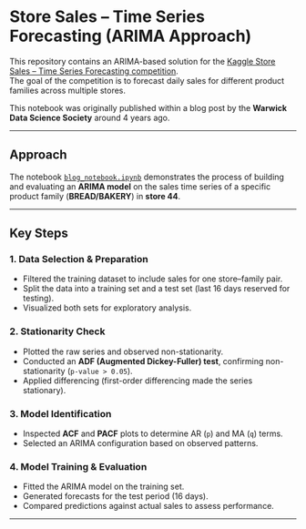 # Store Sales – Time Series Forecasting (ARIMA Approach)

This repository contains an ARIMA-based solution for the [Kaggle Store Sales – Time Series Forecasting competition](https://www.kaggle.com/c/store-sales-time-series-forecasting).  
The goal of the competition is to forecast daily sales for different product families across multiple stores.  

This notebook was originally published within a blog post by the **Warwick Data Science Society** around 4 years ago.

---

## Approach

The notebook [`blog_notebook.ipynb`](./blog_notebook.ipynb) demonstrates the process of building and evaluating an **ARIMA model** on the sales time series of a specific product family (**BREAD/BAKERY**) in **store 44**.

---

## Key Steps

### 1. Data Selection & Preparation
- Filtered the training dataset to include sales for one store–family pair.  
- Split the data into a training set and a test set (last 16 days reserved for testing).  
- Visualized both sets for exploratory analysis.  

### 2. Stationarity Check
- Plotted the raw series and observed non-stationarity.  
- Conducted an **ADF (Augmented Dickey-Fuller) test**, confirming non-stationarity (`p-value > 0.05`).  
- Applied differencing (first-order differencing made the series stationary).  

### 3. Model Identification
- Inspected **ACF** and **PACF** plots to determine AR (`p`) and MA (`q`) terms.  
- Selected an ARIMA configuration based on observed patterns.  

### 4. Model Training & Evaluation
- Fitted the ARIMA model on the training set.  
- Generated forecasts for the test period (16 days).  
- Compared predictions against actual sales to assess performance.  

---

